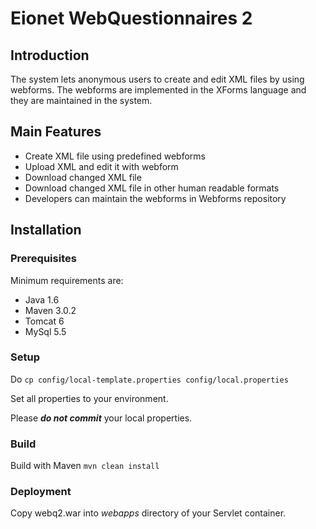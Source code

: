 Eionet WebQuestionnaires 2
==========================

Introduction
------------
The system lets anonymous users to create and edit XML files by using webforms. 
The webforms are implemented in the XForms language and they are maintained in the system.

Main Features
-------------
* Create XML file using predefined webforms
* Upload XML and edit it with webform
* Download changed XML file
* Download changed XML file in other human readable formats
* Developers can maintain the webforms in Webforms repository

Installation
------------

### Prerequisites

Minimum requirements are:
* Java 1.6
* Maven 3.0.2
* Tomcat 6
* MySql 5.5

### Setup

Do `cp config/local-template.properties config/local.properties`

Set all properties to your environment.

Please _**do not commit**_ your local properties.

### Build

Build with Maven `mvn clean install`

### Deployment

Copy webq2.war into _webapps_ directory of your Servlet container.
